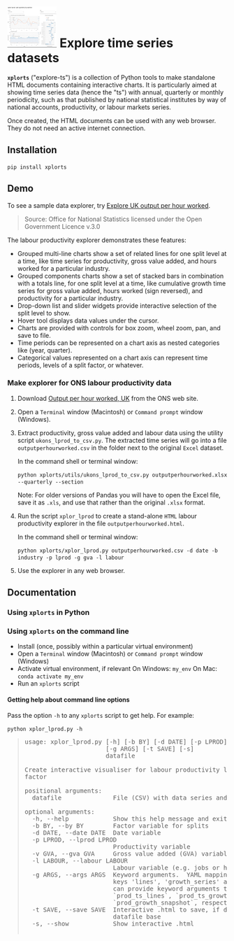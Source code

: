 
<!-- This document uses
[Github-flavored Markdown](https://guides.github.com/features/mastering-markdown/) -->

# ![Thumbnail screenshot of xplorts productivity explorer](docs/xplor_lprod_thumbnail.png) Explore time series datasets 

**`xplorts`** ("explore-ts") is a collection of Python tools to make standalone HTML documents containing interactive charts.  It is particularly aimed at showing time series data (hence the "ts") with annual, quarterly or monthly periodicity, such as that published by national statistical institutes by way of national accounts, productivity, or labour markets series. 

Once created, the HTML documents can be used with any web browser.  They do not need an
active internet connection.

## Installation
```
pip install xplorts
```

## Demo

To see a sample data explorer, try [Explore UK output per hour worked](docs/xplor_lprod%20oph%20annual%20by%20section.html).

> Source: Office for National Statistics licensed under the Open Government Licence v.3.0

The labour productivity explorer demonstrates these features:
- Grouped multi-line charts show a set of related lines for one split level at a time, like time series for productivity, gross value added, and hours worked for a particular industry.
- Grouped components charts show a set of stacked bars in combination with a totals line, for one split level at a time, like cumulative growth time series for gross value added, hours worked (sign reversed), and productivity for a particular industry.
- Drop-down list and slider widgets provide interactive selection of the split level to show.
- Hover tool displays data values under the cursor.
- Charts are provided with controls for box zoom, wheel zoom, pan, and save to file.
- Time periods can be represented on a chart axis as nested categories like (year, quarter).
- Categorical values represented on a chart axis can represent time periods, levels of a split factor, or whatever.


### Make explorer for ONS labour productivity data

1. Download [Output per hour worked, UK](https://www.ons.gov.uk/economy/economicoutputandproductivity/productivitymeasures/datasets/outputperhourworkeduk) from the ONS web site.

1. Open a `Terminal` window (Macintosh) or `Command prompt` window (Windows).

1. Extract productivity, gross value added and labour data using the utility script `ukons_lprod_to_csv.py`.  The extracted time series will go into a file `outputperhourworked.csv` in the folder next to the original `Excel` dataset.

   In the command shell or terminal window:
   ```
   python xplorts/utils/ukons_lprod_to_csv.py outputperhourworked.xlsx --quarterly --section
   ```
   Note: For older versions of Pandas you will have to open the Excel file, save it as `.xls`, and use that rather than the original `.xlsx` format.
1. Run the script `xplor_lprod` to create a stand-alone `HTML` labour productivity explorer in the file `outputperhourworked.html`.

   In the command shell or terminal window:
   ```
   python xplorts/xplor_lprod.py outputperhourworked.csv -d date -b industry -p lprod -g gva -l labour
   ```
1. Use the explorer in any web browser.


## Documentation

### Using `xplorts` in Python



### Using `xplorts` on the command line
- Install (once, possibly within a particular virtual environment)
- Open a `Terminal` window (Macintosh) or `Command prompt` window (Windows)
- Activate virtual environment, if relevant
    On Windows:
    ```my_env```
    On Mac:
    ```conda activate my_env```
- Run an `xplorts` script

#### Getting help about command line options

Pass the option `-h` to any `xplorts` script to get help.  For example:
```
python xplor_lprod.py -h
```

> <pre>
> usage: xplor_lprod.py [-h] [-b BY] [-d DATE] [-p LPROD] [-v GVA] [-l LABOUR]
>                       [-g ARGS] [-t SAVE] [-s]
>                       datafile
> 
> Create interactive visualiser for labour productivity levels with a split
> factor
> 
> positional arguments:
>   datafile              File (CSV) with data series and split factor
> 
> optional arguments:
>   -h, --help            Show this help message and exit
>   -b BY, --by BY        Factor variable for splits
>   -d DATE, --date DATE  Date variable
>   -p LPROD, --lprod LPROD
>                         Productivity variable
>   -v GVA, --gva GVA     Gross value added (GVA) variable
>   -l LABOUR, --labour LABOUR
>                         Labour variable (e.g. jobs or hours worked)
>   -g ARGS, --args ARGS  Keyword arguments.  YAML mapping of mappings.  The
>                         keys 'lines', 'growth_series' and 'growth_snapshot' 
>                         can provide keyword arguments to pass to
>                         `prod_ts_lines`, `prod_ts_growth` and 
>                         `prod_growth_snapshot`, respectively.
>   -t SAVE, --save SAVE  Interactive .html to save, if different from the
>                         datafile base
>   -s, --show            Show interactive .html
</pre>
